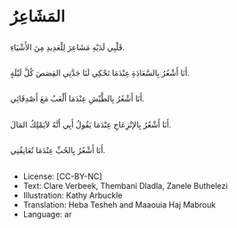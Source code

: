 # المَشَاعِرُ

##
قَلْبِي لَدَيْهِ مَشَاعِرَ لِلْعَدِيدِ مِنَ الأَشْيَاءِ.

##
أَنَا أَشْعُرُ بِالسَّعَادَةِ عِنْدَمَا تَحْكِي لَنَا جَدَّتِي القِصَصَ كُلَّ لَيْلَةٍ.

##
أَنَا أَشْعُرُ بِالطَّيْشِ عِنْدَمَا أَلْعَبُ مَعَ أَصْدِقَائِي.

##
أَنَا أَشْعُرُ بِالإنْزِعَاجِ عِنْدَمَا يَقُولُ أَبِي أَنَّهُ لاَيَمْلِكُ المَالَ.

##
أَنَا أَشْعُرُ بِالحُبِّ عِنْدَمَا تُعَانِقُنِي.

##
* License: [CC-BY-NC]
* Text: Clare Verbeek, Thembani Dladla, Zanele Buthelezi
* Illustration: Kathy Arbuckle
* Translation: Heba Tesheh and Maaouia Haj Mabrouk
* Language: ar
